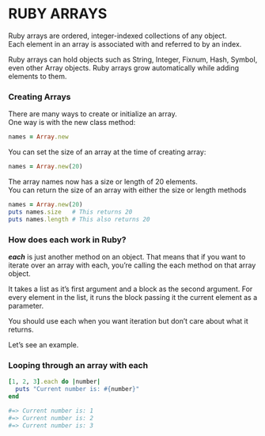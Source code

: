 # RUBY ARRAYS
Ruby arrays are ordered, integer-indexed collections of any object.<br/>
Each element in an array is associated with and referred to by an index.

Ruby arrays can hold objects such as String, Integer, Fixnum, Hash, Symbol, even other Array objects. Ruby arrays grow automatically while adding elements to them.

### Creating Arrays
There are many ways to create or initialize an array. <br/>
One way is with the new class method:
```Ruby
names = Array.new
```

You can set the size of an array at the time of creating array:
```Ruby
names = Array.new(20)
```

The array names now has a size or length of 20 elements.<br/>
You can return the size of an array with either the size or length methods

```Ruby
names = Array.new(20)
puts names.size   # This returns 20
puts names.length # This also returns 20
```

### How does each work in Ruby?
_**each**_ is just another method on an object. That means that if you want to iterate over an array with each, you’re calling the each method on that array object.

It takes a list as it’s first argument and a block as the second argument. For every element in the list, it runs the block passing it the current element as a parameter.

You should use each when you want iteration but don’t care about what it returns.

Let’s see an example.


### Looping through an array with each
```Ruby
[1, 2, 3].each do |number| 
  puts "Current number is: #{number}"
end

#=> Current number is: 1
#=> Current number is: 2
#=> Current number is: 3
```
